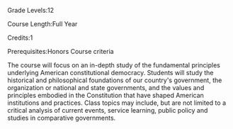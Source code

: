 Grade Levels:12

Course Length:Full Year

Credits:1

Prerequisites:Honors Course criteria

The course will focus on an in-depth study of the fundamental principles underlying American constitutional democracy. Students will study the historical and philosophical foundations of our country's government, the organization or national and state governments, and the values and principles embodied in the Constitution that have shaped American institutions and practices. Class topics may include, but are not limited to a critical analysis of current events, service learning, public policy and studies in comparative governments.